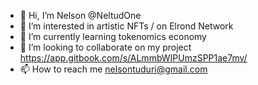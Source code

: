- 👋 Hi, I’m Nelson @NeltudOne
- 👀 I’m interested in artistic NFTs / on Elrond Network
- 🌱 I’m currently learning tokenomics economy
- 💞️ I’m looking to collaborate on my project https://app.gitbook.com/s/ALmmbWIPUmzSPP1ae7mv/
- 📫 How to reach me nelsontuduri@gmail.com

<!---
NeltudOne/NeltudOne is a ✨ special ✨ repository because its `README.md` (this file) appears on your GitHub profile.
You can click the Preview link to take a look at your changes.
--->
